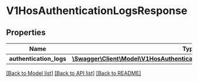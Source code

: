 # V1HosAuthenticationLogsResponse

## Properties
Name | Type | Description | Notes
------------ | ------------- | ------------- | -------------
**authentication_logs** | [**\Swagger\Client\Model\V1HosAuthenticationLogsResponseAuthenticationLogs[]**](V1HosAuthenticationLogsResponseAuthenticationLogs.md) |  | [optional] 

[[Back to Model list]](../README.md#documentation-for-models) [[Back to API list]](../README.md#documentation-for-api-endpoints) [[Back to README]](../README.md)


